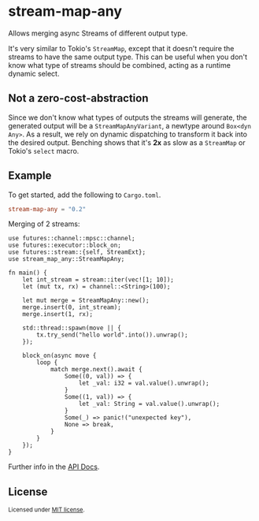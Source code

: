 # stream-map-any

Allows merging async Streams of different output type.

It's very similar to Tokio's `StreamMap`, except that it doesn't require the streams to have the
same output type.
This can be useful when you don't know what type of streams should be combined, acting as a
runtime dynamic select.

## Not a zero-cost-abstraction
Since we don't know what types of outputs the streams will generate, the generated output will
be a `StreamMapAnyVariant`, a newtype around `Box<dyn Any>`. As a result, we rely on dynamic
dispatching to transform it back into the desired output.
Benching shows that it's __2x__ as slow as a `StreamMap` or Tokio's `select` macro.

## Example

To get started, add the following to `Cargo.toml`.

```toml
stream-map-any = "0.2"
```

Merging of 2 streams:

```rust,no_run
use futures::channel::mpsc::channel;
use futures::executor::block_on;
use futures::stream::{self, StreamExt};
use stream_map_any::StreamMapAny;

fn main() {
    let int_stream = stream::iter(vec![1; 10]);
    let (mut tx, rx) = channel::<String>(100);

    let mut merge = StreamMapAny::new();
    merge.insert(0, int_stream);
    merge.insert(1, rx);

    std::thread::spawn(move || {
        tx.try_send("hello world".into()).unwrap();
    });

    block_on(async move {
        loop {
            match merge.next().await {
                Some((0, val)) => {
                    let _val: i32 = val.value().unwrap();
                }
                Some((1, val)) => {
                    let _val: String = val.value().unwrap();
                }
                Some(_) => panic!("unexpected key"),
                None => break,
            }
        }
    });
}
```

Further info in the [API Docs](https://docs.rs/stream-map-any/0.2.0/stream_map_any/).

## License
<sup>
Licensed under <a href="LICENSE">MIT license</a>.
</sup>
